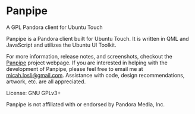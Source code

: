 Panpipe
=======

A GPL Pandora client for Ubuntu Touch

Panpipe is a Pandora client built for Ubuntu Touch. It is written in QML and JavaScript and utilizes the Ubuntu UI Toolkit.

For more information, release notes, and screenshots, checkout the [Panpipe](http://micahnator.github.io/Panpipe/) project webpage. If you are interested in helping with the development of Panpipe, please feel free to email me at micah.losli@gmail.com. Assistance with code, design recommendations, artwork, etc. are all appreciated.

License: GNU GPLv3+

Panpipe is not affiliated with or endorsed by Pandora Media, Inc.

